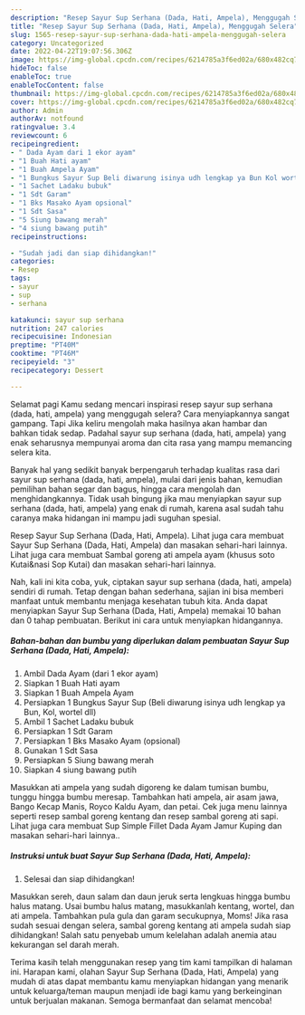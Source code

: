 ```yaml
---
description: "Resep Sayur Sup Serhana (Dada, Hati, Ampela), Menggugah Selera"
title: "Resep Sayur Sup Serhana (Dada, Hati, Ampela), Menggugah Selera"
slug: 1565-resep-sayur-sup-serhana-dada-hati-ampela-menggugah-selera
category: Uncategorized
date: 2022-04-22T19:07:56.306Z
image: https://img-global.cpcdn.com/recipes/6214785a3f6ed02a/680x482cq70/sayur-sup-serhana-dada-hati-ampela-foto-resep-utama.jpg
hideToc: false
enableToc: true
enableTocContent: false
thumbnail: https://img-global.cpcdn.com/recipes/6214785a3f6ed02a/680x482cq70/sayur-sup-serhana-dada-hati-ampela-foto-resep-utama.jpg
cover: https://img-global.cpcdn.com/recipes/6214785a3f6ed02a/680x482cq70/sayur-sup-serhana-dada-hati-ampela-foto-resep-utama.jpg
author: Admin
authorAv: notfound
ratingvalue: 3.4
reviewcount: 6
recipeingredient:
- " Dada Ayam dari 1 ekor ayam"
- "1 Buah Hati ayam"
- "1 Buah Ampela Ayam"
- "1 Bungkus Sayur Sup Beli diwarung isinya udh lengkap ya Bun Kol wortel dll"
- "1 Sachet Ladaku bubuk"
- "1 Sdt Garam"
- "1 Bks Masako Ayam opsional"
- "1 Sdt Sasa"
- "5 Siung bawang merah"
- "4 siung bawang putih"
recipeinstructions:

- "Sudah jadi dan siap dihidangkan!"
categories:
- Resep
tags:
- sayur
- sup
- serhana

katakunci: sayur sup serhana 
nutrition: 247 calories
recipecuisine: Indonesian
preptime: "PT40M"
cooktime: "PT46M"
recipeyield: "3"
recipecategory: Dessert

---
```



Selamat pagi Kamu sedang mencari inspirasi resep sayur sup serhana (dada, hati, ampela) yang menggugah selera? Cara menyiapkannya sangat gampang. Tapi Jika keliru mengolah maka hasilnya akan hambar dan bahkan tidak sedap. Padahal sayur sup serhana (dada, hati, ampela) yang enak seharusnya mempunyai aroma dan cita rasa yang mampu memancing selera kita.


Banyak hal yang sedikit banyak berpengaruh terhadap kualitas rasa dari sayur sup serhana (dada, hati, ampela), mulai dari jenis bahan, kemudian pemilihan bahan segar dan bagus, hingga cara mengolah dan menghidangkannya. Tidak usah bingung jika mau menyiapkan sayur sup serhana (dada, hati, ampela) yang enak di rumah, karena asal sudah tahu caranya maka hidangan ini mampu jadi suguhan spesial.

Resep Sayur Sup Serhana (Dada, Hati, Ampela). Lihat juga cara membuat Sayur Sup Serhana (Dada, Hati, Ampela) dan masakan sehari-hari lainnya. Lihat juga cara membuat Sambal goreng ati ampela ayam (khusus soto Kutai&amp;nasi Sop Kutai) dan masakan sehari-hari lainnya.


Nah, kali ini kita coba, yuk, ciptakan sayur sup serhana (dada, hati, ampela) sendiri di rumah. Tetap dengan bahan sederhana, sajian ini bisa memberi manfaat untuk membantu menjaga kesehatan tubuh kita. Anda dapat menyiapkan Sayur Sup Serhana (Dada, Hati, Ampela) memakai 10 bahan dan 0 tahap pembuatan. Berikut ini cara untuk menyiapkan hidangannya.

<!--inarticleads1-->

##### Bahan-bahan dan bumbu yang diperlukan dalam pembuatan Sayur Sup Serhana (Dada, Hati, Ampela):

1. Ambil  Dada Ayam (dari 1 ekor ayam)
1. Siapkan 1 Buah Hati ayam
1. Siapkan 1 Buah Ampela Ayam
1. Persiapkan 1 Bungkus Sayur Sup (Beli diwarung isinya udh lengkap ya Bun, Kol, wortel dll)
1. Ambil 1 Sachet Ladaku bubuk
1. Persiapkan 1 Sdt Garam
1. Persiapkan 1 Bks Masako Ayam (opsional)
1. Gunakan 1 Sdt Sasa
1. Persiapkan 5 Siung bawang merah
1. Siapkan 4 siung bawang putih


Masukkan ati ampela yang sudah digoreng ke dalam tumisan bumbu, tunggu hingga bumbu meresap. Tambahkan hati ampela, air asam jawa, Bango Kecap Manis, Royco Kaldu Ayam, dan petai. Cek juga menu lainnya seperti resep sambal goreng kentang dan resep sambal goreng ati sapi. Lihat juga cara membuat Sup Simple Fillet Dada Ayam Jamur Kuping dan masakan sehari-hari lainnya.. 

<!--inarticleads2-->

##### Instruksi untuk buat Sayur Sup Serhana (Dada, Hati, Ampela):


1. Selesai dan siap dihidangkan!

Masukkan sereh, daun salam dan daun jeruk serta lengkuas hingga bumbu halus matang. Usai bumbu halus matang, masukkanlah kentang, wortel, dan ati ampela. Tambahkan pula gula dan garam secukupnya, Moms! Jika rasa sudah sesuai dengan selera, sambal goreng kentang ati ampela sudah siap dihidangkan! Salah satu penyebab umum kelelahan adalah anemia atau kekurangan sel darah merah. 

Terima kasih telah menggunakan resep yang tim kami tampilkan di halaman ini. Harapan kami, olahan Sayur Sup Serhana (Dada, Hati, Ampela) yang mudah di atas dapat membantu kamu menyiapkan hidangan yang menarik untuk keluarga/teman maupun menjadi ide bagi kamu yang berkeinginan untuk berjualan makanan. Semoga bermanfaat dan selamat mencoba!
